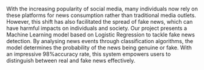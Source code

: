 With the increasing popularity of social media, many individuals now rely on these platforms for news consumption rather than traditional media outlets. However, this shift has also facilitated the spread of fake news, which can have harmful impacts on individuals and society. Our project presents a Machine Learning model based on Logistic Regression to tackle fake news detection. By analysing news events through classification algorithms, the model determines the probability of the news being genuine or fake. With an impressive 98%accuracy rate, this system empowers users to distinguish between real and fake news effectively.
